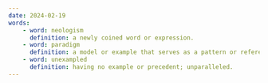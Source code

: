```yaml
---
date: 2024-02-19
words:
    - word: neologism
      definition: a newly coined word or expression.
    - word: paradigm
      definition: a model or example that serves as a pattern or reference.
    - word: unexampled
      definition: having no example or precedent; unparalleled.
---
```

